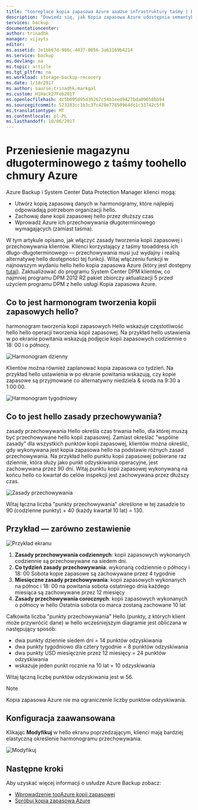 ```yaml
---
title: "tooreplace kopia zapasowa Azure aaaUse infrastruktury taśmy | Dokumentacja firmy Microsoft"
description: "Dowiedz się, jak Kopia zapasowa Azure udostępnia semantyki przypominającej taśm, co pozwala toobackup i przywracania danych na platformie Azure"
services: backup
documentationcenter: 
author: trinadhk
manager: vijayts
editor: 
ms.assetid: 2e1bb67d-986c-4437-8056-3a63169b4214
ms.service: backup
ms.devlang: na
ms.topic: article
ms.tgt_pltfrm: na
ms.workload: storage-backup-recovery
ms.date: 1/10/2017
ms.author: saurse;trinadhk;markgal
ms.custom: H1Hack27Feb2017
ms.openlocfilehash: 4c5b095d95d39267c54b1eed9427bda09658bb94
ms.sourcegitcommit: 523283cc1b3c37c428e77850964dc1c33742c5f0
ms.translationtype: MT
ms.contentlocale: pl-PL
ms.lasthandoff: 10/06/2017
---
```

# <a name="move-your-long-term-storage-from-tape-toohello-azure-cloud"></a>Przeniesienie magazynu długoterminowego z taśmy toohello chmury Azure
Azure Backup i System Center Data Protection Manager klienci mogą:

* Utwórz kopię zapasową danych w harmonogramy, które najlepiej odpowiadają potrzebom organizacji hello.
* Zachowaj dane kopii zapasowej hello przez dłuższy czas
* Wprowadź Azure ich przechowywania długoterminowego wymagających (zamiast taśma).

W tym artykule opisano, jak włączyć zasady tworzenia kopii zapasowej i przechowywania klientów. Klienci korzystający z taśmy tooaddress ich długo-długoterminowego — przechowywania musi już wydajny i realną alternatywę hello dostępności tej funkcji. Witaj włączeniu funkcji w najnowszym wydaniu hello hello kopia zapasowa Azure (który jest dostępny [tutaj](http://aka.ms/azurebackup_agent)). Zaktualizować do programu System Center DPM klientów, co najmniej programu DPM 2012 R2 pakiet zbiorczy aktualizacji 5 przed użyciem programu DPM z hello usługi Kopia zapasowa Azure.

## <a name="what-is-hello-backup-schedule"></a>Co to jest harmonogram tworzenia kopii zapasowych hello?
harmonogram tworzenia kopii zapasowych Hello wskazuje częstotliwość hello hello operacji tworzenia kopii zapasowej. Na przykład hello ustawienia w po ekranie powitania wskazują podjęcie kopii zapasowych codziennie o 18: 00 i o północy.

![Harmonogram dzienny](./media/backup-azure-backup-cloud-as-tape/dailybackupschedule.png)

Klientów można również zaplanować kopia zapasowa co tydzień. Na przykład hello ustawienia w po ekranie powitania wskazują, czy kopie zapasowe są przyjmowane co alternatywny niedziela & środa na 9:30 a 1:00:00.

![Harmonogram tygodniowy](./media/backup-azure-backup-cloud-as-tape/weeklybackupschedule.png)

## <a name="what-is-hello-retention-policy"></a>Co to jest hello zasady przechowywania?
zasady przechowywania Hello określa czas trwania hello, dla której muszą być przechowywane hello kopii zapasowej. Zamiast określać "wspólne zasady" dla wszystkich punktów kopii zapasowej, klientów można określić, gdy wykonywana jest kopia zapasowa hello na podstawie różnych zasad przechowywania. Na przykład hello punktu kopii zapasowej pobierane raz dziennie, która służy jako punkt odzyskiwania operacyjne, jest zachowywana przez 90 dni. Witaj punktu kopii zapasowej wykonywaną na końcu hello co kwartał do celów inspekcji jest zachowywana przez dłuższy czas.

![Zasady przechowywania](./media/backup-azure-backup-cloud-as-tape/retentionpolicy.png)

Witaj łączna liczba "punkty przechowywania" określone w tej zasadzie to 90 (codzienne punkty) + 40 (każdy kwartał 10 lat) = 130.

## <a name="example--putting-both-together"></a>Przykład — zarówno zestawienie
![Przykład ekranu](./media/backup-azure-backup-cloud-as-tape/samplescreen.png)

1. **Zasady przechowywania codziennych**: kopii zapasowych wykonanych codziennie są przechowywane na siedem dni.
2. **Co tydzień zasady przechowywania**: wykonaną codziennie o północy i 18: 00 Sobota kopie zapasowe są zachowywane przez 4 tygodnie
3. **Miesięczne zasady przechowywania**: kopii zapasowych wykonanych na północ i 18: 00 na powitania sobota ostatniego dnia każdego miesiąca są zachowywane przez 12 miesięcy
4. **Zasady przechowywania corocznych**: kopii zapasowych wykonanych o północy w hello Ostatnia sobota co marca zostaną zachowane 10 lat

Całkowita liczba "punkty przechowywania" Hello (punkty, z których klient może przywrócić dane) w hello wcześniejszym diagramie jest obliczana w następujący sposób:

* dwa punkty dziennie siedem dni = 14 punktów odzyskiwania
* dwa punkty tygodniowo dla cztery tygodnie = 8 punktów odzyskiwania
* dwa punkty USD miesięcznie przez 12 miesięcy = 24 punktów odzyskiwania
* wskazuje jeden punkt rocznie na 10 lat = 10 odzyskiwania

Witaj łączną liczbę punktów odzyskiwania jest w 56.

> [!NOTE]
> Kopia zapasowa Azure nie ma ograniczenie liczby punktów odzyskiwania.
>
>

## <a name="advanced-configuration"></a>Konfiguracja zaawansowana
Klikając **Modyfikuj** w hello ekranu poprzedzającym, klienci mają bardziej elastyczną określenie harmonogramu przechowywania.

![Modyfikuj](./media/backup-azure-backup-cloud-as-tape/modify.png)

## <a name="next-steps"></a>Następne kroki
Aby uzyskać więcej informacji o usłudze Azure Backup zobacz:

* [Wprowadzenie tooAzure kopii zapasowej](backup-introduction-to-azure-backup.md)
* [Spróbuj kopia zapasowa Azure](backup-try-azure-backup-in-10-mins.md)
